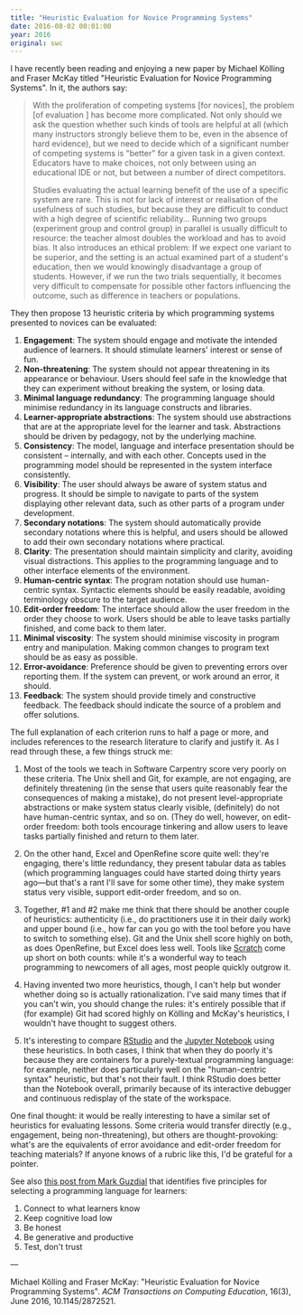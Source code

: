 ```yaml
---
title: "Heuristic Evaluation for Novice Programming Systems"
date: 2016-08-02 00:01:00
year: 2016
original: swc
---
```


I have recently been reading and enjoying
a new paper by Michael Kölling and Fraser McKay titled
"Heuristic Evaluation for Novice Programming Systems".
In it,
the authors say:

> With the proliferation of competing systems [for novices], the problem [of evaluation ] has become more complicated.
> Not only should we ask the question whether such kinds of tools are helpful at all
> (which many instructors strongly believe them to be, even in the absence of hard evidence),
> but we need to decide which of a significant number of competing systems is "better" for a given task in a given context.
> Educators have to make choices, not only between using an educational IDE or not, but between a number of direct competitors.
>
> Studies evaluating the actual learning benefit of the use of a specific system are rare.
> This is not for lack of interest or realisation of the usefulness of such studies,
> but because they are difficult to conduct with a high degree of scientific reliability...
> Running two groups (experiment group and control group)
> in parallel is usually difficult to resource:
> the teacher almost doubles the workload and has to avoid bias.
> It also introduces an ethical problem:
> If we expect one variant to be superior, and the setting is an actual examined part of a student's education,
> then we would knowingly disadvantage a group of students.
> However, if we run the two trials sequentially,
> it becomes very difficult to compensate for possible other factors influencing the outcome,
> such as difference in teachers or populations.

They then propose 13 heuristic criteria by which programming systems presented to novices can be evaluated:

1. **Engagement**:
   The system should engage and motivate the intended audience of learners.
   It should stimulate learners' interest or sense of fun.
1. **Non-threatening**:
   The system should not appear threatening in its appearance or behaviour.
   Users should feel safe in the knowledge that they can experiment without breaking the system, or losing data.
1. **Minimal language redundancy**:
   The programming language should minimise redundancy in its language constructs and libraries.
1. **Learner-appropriate abstractions**:
   The system should use abstractions that are at the appropriate level for the learner and task.
   Abstractions should be driven by pedagogy, not by the underlying machine.
1. **Consistency**:
   The model, language and interface presentation should be consistent – internally, and with each other.
   Concepts used in the programming model should be represented in the system interface consistently.
1. **Visibility**:
   The user should always be aware of system status and progress.
   It should be simple to navigate to parts of the system displaying other relevant data, such as other parts of a program under development.
1. **Secondary notations**:
   The system should automatically provide secondary notations where this is helpful,
   and users should be allowed to add their own secondary notations where practical.
1. **Clarity**:
   The presentation should maintain simplicity and clarity, avoiding visual distractions.
   This applies to the programming language and to other interface elements of the environment.
1. **Human-centric syntax**:
   The program notation should use human-centric syntax.
   Syntactic elements should be easily readable, avoiding terminology obscure to the target audience.
1. **Edit-order freedom**:
   The interface should allow the user freedom in the order they choose to work.
   Users should be able to leave tasks partially finished, and come back to them later.
1. **Minimal viscosity**:
   The system should minimise viscosity in program entry and manipulation.
   Making common changes to program text should be as easy as possible.
1. **Error-avoidance**:
   Preference should be given to preventing errors over reporting them.
   If the system can prevent, or work around an error, it should.
1. **Feedback**:
   The system should provide timely and constructive feedback.
   The feedback should indicate the source of a problem and offer solutions.

The full explanation of each criterion runs to half a page or more,
and includes references to the research literature to clarify and justify it.
As I read through these,
a few things struck me:

1. Most of the tools we teach in Software Carpentry score very poorly
   on these criteria.
   The Unix shell and Git, for example,
   are not engaging,
   are definitely threatening
   (in the sense that users quite reasonably fear the consequences of making a mistake),
   do not present level-appropriate abstractions or make system status clearly visible,
   (definitely) do not have human-centric syntax,
   and so on.
   (They do well, however, on edit-order freedom:
   both tools encourage tinkering
   and allow users to leave tasks partially finished
   and return to them later.

2. On the other hand,
   Excel and OpenRefine score quite well:
   they're engaging,
   there's little redundancy,
   they present tabular data as tables
   (which programming languages could have started doing thirty years ago—but
   that's a rant I'll save for some other time),
   they make system status very visible,
   support edit-order freedom,
   and so on.

3. Together,
   #1 and #2 make me think that there should be another couple of heuristics:
   authenticity (i.e., do practitioners use it in their daily work)
   and upper bound (i.e., how far can you go with the tool before you have to switch to something else).
   Git and the Unix shell score highly on both,
   as does OpenRefine,
   but Excel does less well.
   Tools like [Scratch](https://scratch.mit.edu/) come up short on both counts:
   while it's a wonderful way to teach programming to newcomers of all ages,
   most people quickly outgrow it.

4. Having invented two more heuristics, though,
   I can't help but wonder whether doing so is actually rationalization.
   I've said many times that if you can't win, you should change the rules:
   it's entirely possible that if (for example) Git had scored highly on Kölling and McKay's heuristics,
   I wouldn't have thought to suggest others.

5. It's interesting to compare [RStudio](https://www.rstudio.com/home/)
   and the [Jupyter Notebook](http://jupyter.org/) using these heuristics.
   In both cases,
   I think that when they do poorly it's because they are containers for
   a purely-textual programming language:
   for example,
   neither does particularly well on the "human-centric syntax" heuristic,
   but that's not their fault.
   I think RStudio does better than the Notebook overall,
   primarily because of its interactive debugger and continuous redisplay of the state of the workspace.

One final thought:
it would be really interesting to have a similar set of heuristics for evaluating lessons.
Some criteria would transfer directly (e.g., engagement, being non-threatening),
but others are thought-provoking:
what's are the equivalents of error avoidance and edit-order freedom for teaching materials?
If anyone knows of a rubric like this,
I'd be grateful for a pointer.

See also [this post from Mark Guzdial](https://computinged.wordpress.com/2016/06/20/how-to-choose-programming-languages-for-learners/)
that identifies five principles for selecting a programming language for learners:

1. Connect to what learners know
1. Keep cognitive load low
1. Be honest
1. Be generative and productive
1. Test, don't trust

—   

Michael Kölling and Fraser McKay: "Heuristic Evaluation for Novice Programming Systems". *ACM Transactions on Computing Education*, 16(3), June 2016, 10.1145/2872521.
